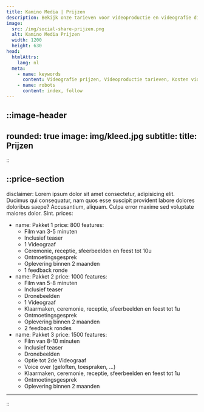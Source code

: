 ```yaml
---
title: Kamino Media | Prijzen
description: Bekijk onze tarieven voor videoproductie en videografie diensten. Betaalbare videograaf pakketten voor bruiloften, evenementen en bedrijfsvideo’s, passend bij elk budget.
image:
  src: /img/social-share-prijzen.png
  alt: Kamino Media Prijzen
  width: 1200
  height: 630
head:
  htmlAttrs:
    lang: nl
  meta:
    - name: keywords
      content: Videografie prijzen, Videoproductie tarieven, Kosten videograaf, Prijslijst videografie, Tarieven videodiensten, Budget videografie, Betaalbare videografie, Videograaf kosten, Videoproductie pakketten, Prijzen video-opnamen
    - name: robots
      content: index, follow
---
```


::image-header
---
rounded: true
image: img/kleed.jpg
subtitle: 
title: Prijzen
---
::

::price-section
---
disclaimer: Lorem ipsum dolor sit amet consectetur, adipisicing elit. Ducimus qui consequatur, nam quos esse suscipit provident labore dolores doloribus saepe? Accusantium, aliquam. Culpa error maxime sed voluptate maiores dolor. Sint.
prices:
  - name: Pakket 1
    price: 800
    features:
      - Film van 3-5 minuten
      - Inclusief teaser
      - 1 Videograaf
      - Ceremonie, receptie, sfeerbeelden en feest tot 10u
      - Ontmoetingsgesprek
      - Oplevering binnen 2 maanden
      - 1 feedback ronde
  - name: Pakket 2
    price: 1000
    features:
      - Film van 5-8 minuten
      - Inclusief teaser
      - Dronebeelden
      - 1 Videograaf
      - Klaarmaken, ceremonie, receptie, sfeerbeelden en feest tot 1u
      - Ontmoetingsgesprek
      - Oplevering binnen 2 maanden
      - 2 feedback rondes
  - name: Pakket 3
    price: 1500
    features:
      - Film van 8-10 minuten
      - Inclusief teaser
      - Dronebeelden
      - Optie tot 2de Videograaf
      - Voice over (geloften, toespraken, ...)
      - Klaarmaken, ceremonie, receptie, sfeerbeelden en feest tot 1u
      - Ontmoetingsgesprek
      - Oplevering binnen 2 maanden
---
::
